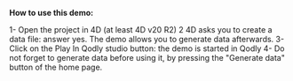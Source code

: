 **How to use this demo:**

1- Open the project in 4D (at least 4D v20 R2)
2 4D asks you to create a data file: answer yes. The demo allows you to generate data afterwards.
3- Click on the Play In Qodly studio button: the demo is started in Qodly
4- Do not forget to generate data before using it, by pressing the "Generate data" button of the home page.